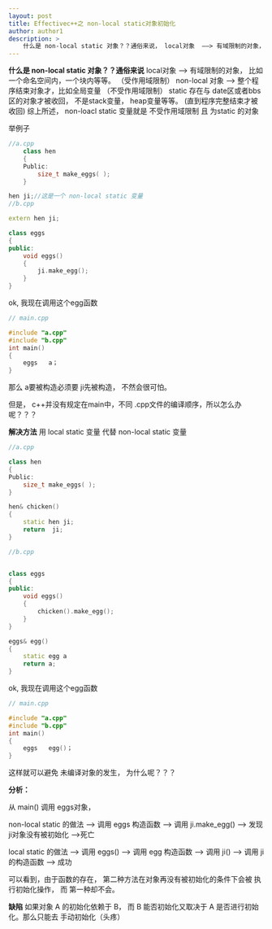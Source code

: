 ```yaml
---
layout: post
title: Effectivec++之 non-local static对象初始化
author: author1
description: >
    什么是 non-local static 对象？？通俗来说， local对象  ——> 有域限制的对象， 比如一个命名空间内，一个块内等等。（受作用域限制）
---
```


**什么是 non-local static 对象？？通俗来说**
local对象  ——> 有域限制的对象， 比如一个命名空间内，一个块内等等。           （受作用域限制）
non-local 对象 ——> 整个程序结束对象才，比如全局变量                          （不受作用域限制）
static 存在与 date区或者bbs区的对象才被收回， 不是stack变量， heap变量等等。  (直到程序完整结束才被收回)
综上所述， non-loacl static 变量就是  不受作用域限制 且  为static 的对象

举例子
```c++
//a.cpp
    class hen
    {
    Public:
        size_t make_eggs( );
    }
```

```c++
hen ji;//这是一个 non-local static 变量
//b.cpp

extern hen ji;

class eggs
{
public:
    void eggs()
    {
        ji.make_egg();
    }
}
```

ok, 我现在调用这个egg函数


```c++
// main.cpp

#include "a.cpp"
#include "b.cpp"
int main()
{
    eggs   a；
}
```

那么 a要被构造必须要 ji先被构造， 不然会很可怕。

但是， c++并没有规定在main中，不同  .cpp文件的编译顺序，所以怎么办呢？？？


**解决方法**
用 local static 变量 代替 non-local static 变量

```c++
//a.cpp

class hen
{
Public:
    size_t make_eggs( );
}

hen& chicken()
{
    static hen ji;
    return  ji;
}
```

```c++
//b.cpp


class eggs
{
public:
    void eggs()
    {
        chicken().make_egg();
    }
}

eggs& egg()
{
    static egg a
    return a;
}
```


ok, 我现在调用这个egg函数

```c++
// main.cpp

#include "a.cpp"
#include "b.cpp"
int main()
{
    eggs   egg()；
}
```

这样就可以避免 未编译对象的发生， 为什么呢？？？

**分析：**

从 main() 调用 eggs对象，

non-local static 的做法  ——>   调用 eggs 构造函数  ——> 调用 ji.make_egg() ——> 发现 ji对象没有被初始化 —>死亡

local static         的做法  ——> 调用  eggs() ——> 调用 egg 构造函数 ——> 调用 ji() ——> 调用 ji 的构造函数 —> 成功

可以看到，由于函数的存在， 第二种方法在对象再没有被初始化的条件下会被 执行初始化操作， 而 第一种却不会。



**缺陷**
如果对象 A 的初始化依赖于 B， 而 B 能否初始化又取决于 A 是否进行初始化。那么只能去 手动初始化（头疼）

